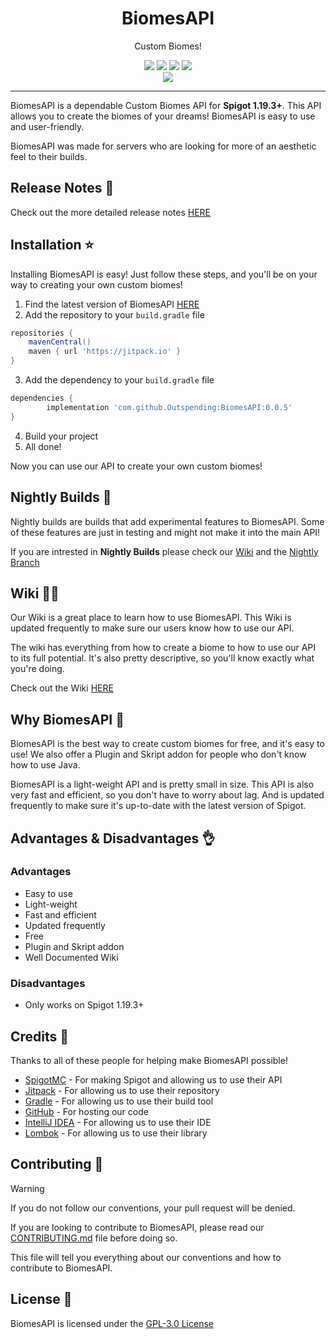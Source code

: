 <div align="center">
    <h1>BiomesAPI</h1>
    <p>Custom Biomes!</p>
    <img src="https://img.shields.io/github/last-commit/Outspending/BiomesAPI">
    <img src="https://img.shields.io/github/contributors/Outspending/BiomesAPI">
    <img src="https://img.shields.io/github/forks/Outspending/BiomesAPI">
    <img src="https://img.shields.io/github/stars/Outspending/BiomesAPI">
</div>

<div align="center">
    <img src="https://github.com/Outspending/BiomesAPI/actions/workflows/gradle.yml/badge.svg">
</div>

---

BiomesAPI is a dependable Custom Biomes API for **Spigot 1.19.3+**. This API allows you to create the biomes of your dreams! BiomesAPI is easy to use and user-friendly.

BiomesAPI was made for servers who are looking for more of an aesthetic feel to their builds.

## Release Notes 📃
Check out the more detailed release notes [HERE](https://github.com/Outspending/BiomesAPI/blob/main/RELEASE_NOTES.md)

## Installation ⭐
Installing BiomesAPI is easy! Just follow these steps, and you'll be on your way to creating your own custom biomes!
1. Find the latest version of BiomesAPI [HERE](https://github.com/Outspending/BiomesAPI/releases)
2. Add the repository to your `build.gradle` file
```groovy
repositories {
    mavenCentral()
    maven { url 'https://jitpack.io' }
}
```
3. Add the dependency to your `build.gradle` file
```groovy
dependencies {
        implementation 'com.github.Outspending:BiomesAPI:0.0.5'
}
```
4. Build your project
5. All done!

Now you can use our API to create your own custom biomes!

## Nightly Builds 🌙
Nightly builds are builds that add experimental features to BiomesAPI. Some of these features are just in testing and might not make it into the main API!

If you are intrested in **Nightly Builds** please check our [Wiki](https://github.com/Outspending/BiomesAPI/wiki/Nightly-Builds) and the [Nightly Branch](https://github.com/Outspending/BiomesAPI/tree/nightly)

## Wiki 🧑‍💻
Our Wiki is a great place to learn how to use BiomesAPI. This Wiki is updated frequently to make sure our users know how to use our API.

The wiki has everything from how to create a biome to how to use our API to its full potential. It's also pretty descriptive, so you'll know exactly what you're doing.

Check out the Wiki [HERE](https://github.com/Outspending/BiomesAPI/wiki)

## Why BiomesAPI 🤔
BiomesAPI is the best way to create custom biomes for free, and it's easy to use! We also offer a Plugin and Skript addon for people who don't know how to use Java.

BiomesAPI is a light-weight API and is pretty small in size. This API is also very fast and efficient, so you don't have to worry about lag. And is updated frequently to make sure it's up-to-date with the latest version of Spigot.

## Advantages & Disadvantages 👌

### Advantages
- Easy to use
- Light-weight
- Fast and efficient
- Updated frequently
- Free
- Plugin and Skript addon
- Well Documented Wiki

### Disadvantages
- Only works on Spigot 1.19.3+

## Credits 🙏
Thanks to all of these people for helping make BiomesAPI possible!

- [SpigotMC](https://www.spigotmc.org/) - For making Spigot and allowing us to use their API
- [Jitpack](https://jitpack.io/) - For allowing us to use their repository
- [Gradle](https://gradle.org/) - For allowing us to use their build tool
- [GitHub](https://github.com/) - For hosting our code
- [IntelliJ IDEA](https://www.jetbrains.com/idea/) - For allowing us to use their IDE
- [Lombok](https://projectlombok.org/) - For allowing us to use their library

## Contributing 📰

> [!WARNING]
> If you do not follow our conventions, your pull request will be denied.

If you are looking to contribute to BiomesAPI, please read our [CONTRIBUTING.md](CONTRIBUTING.md) file before doing so.

This file will tell you everything about our conventions and how to contribute to BiomesAPI.

## License 🪪
BiomesAPI is licensed under the [GPL-3.0 License](LICENSE)
